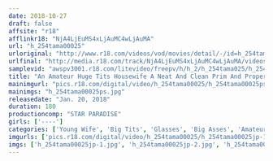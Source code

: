 ```yaml
---
date: 2018-10-27
draft: false
affsite: "r18"
afflinkr18: "NjA4LjEuMS4xLjAuMC4wLjAuMA"
url: "h_254tama00025"
urloriginal: "http://www.r18.com/videos/vod/movies/detail/-/id=h_254tama00025"
urlfinal: "http://media.r18.com/track/NjA4LjEuMS4xLjAuMC4wLjAuMA/videos/vod/movies/detail/-/id=h_254tama00025"
samplevid: "awspv3001.r18.com/litevideo/freepv/h/h_2/h_254tama025/h_254tama025_dmb_w.mp4"
title: "An Amateur Huge Tits Housewife A Neat And Clean Prim And Proper Young Wife Collection Of Ladies With Horny Bodies! 180 Minutes"
mainimgurl: "pics.r18.com/digital/video/h_254tama00025/h_254tama00025ps.jpg"
mainimgs: "h_254tama00025ps.jpg"
releasedate: "Jan. 20, 2018"
duration: 180
productioncomp: "STAR PARADISE"
girls: ['----']
categories: ['Young Wife', 'Big Tits', 'Glasses', 'Big Asses', 'Amateur', 'Hi-Def']
imgurls: ['pics.r18.com/digital/video/h_254tama00025/h_254tama00025jp-1.jpg', 'pics.r18.com/digital/video/h_254tama00025/h_254tama00025jp-2.jpg', 'pics.r18.com/digital/video/h_254tama00025/h_254tama00025jp-3.jpg', 'pics.r18.com/digital/video/h_254tama00025/h_254tama00025jp-4.jpg', 'pics.r18.com/digital/video/h_254tama00025/h_254tama00025jp-5.jpg', 'pics.r18.com/digital/video/h_254tama00025/h_254tama00025jp-6.jpg', 'pics.r18.com/digital/video/h_254tama00025/h_254tama00025jp-7.jpg', 'pics.r18.com/digital/video/h_254tama00025/h_254tama00025jp-8.jpg', 'pics.r18.com/digital/video/h_254tama00025/h_254tama00025jp-9.jpg', 'pics.r18.com/digital/video/h_254tama00025/h_254tama00025jp-10.jpg', 'pics.r18.com/digital/video/h_254tama00025/h_254tama00025jp-11.jpg', 'pics.r18.com/digital/video/h_254tama00025/h_254tama00025jp-12.jpg', 'pics.r18.com/digital/video/h_254tama00025/h_254tama00025jp-13.jpg', 'pics.r18.com/digital/video/h_254tama00025/h_254tama00025jp-14.jpg', 'pics.r18.com/digital/video/h_254tama00025/h_254tama00025jp-15.jpg', 'pics.r18.com/digital/video/h_254tama00025/h_254tama00025jp-16.jpg', 'pics.r18.com/digital/video/h_254tama00025/h_254tama00025jp-17.jpg', 'pics.r18.com/digital/video/h_254tama00025/h_254tama00025jp-18.jpg', 'pics.r18.com/digital/video/h_254tama00025/h_254tama00025jp-19.jpg', 'pics.r18.com/digital/video/h_254tama00025/h_254tama00025jp-20.jpg']
imgs: ['h_254tama00025jp-1.jpg', 'h_254tama00025jp-2.jpg', 'h_254tama00025jp-3.jpg', 'h_254tama00025jp-4.jpg', 'h_254tama00025jp-5.jpg', 'h_254tama00025jp-6.jpg', 'h_254tama00025jp-7.jpg', 'h_254tama00025jp-8.jpg', 'h_254tama00025jp-9.jpg', 'h_254tama00025jp-10.jpg', 'h_254tama00025jp-11.jpg', 'h_254tama00025jp-12.jpg', 'h_254tama00025jp-13.jpg', 'h_254tama00025jp-14.jpg', 'h_254tama00025jp-15.jpg', 'h_254tama00025jp-16.jpg', 'h_254tama00025jp-17.jpg', 'h_254tama00025jp-18.jpg', 'h_254tama00025jp-19.jpg', 'h_254tama00025jp-20.jpg']
---
```

